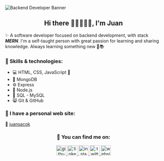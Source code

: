 ![Backend Developer Banner](https://github.com/juansacok/juansacok/blob/main/%7BJuansacOk%7DbannerGitHub.png?raw=true)

<h2 align="center"> Hi there 👋🏻👨🏻‍💻, I'm Juan</h2>

✨ A software developer focused on backend development, with stack ***MERN***.
I'm a self-taught person with great passion for learning and sharing knowledge. Always learning something new 🚀📚

### 🎇 Skills & technologies:
* 💻 HTML, CSS, JavaScript 💛
* 🌳 MongoDB
* ⚙ Express
* 💚 Node.js
* 🕋 SQL - MySQL
* 😸 Git & GitHub

### 🎇 I have a personal web site:
🚀 [juansacok](https://juansacok.github.io/)

<h3 align="center">🎇 You can find me on:</h3>
<p align="center">
  <a href="https://github.com/juansacok" target="blank">
      <img src='https://cdn.jsdelivr.net/npm/simple-icons@3.0.1/icons/github.svg' alt='github' height='32'/> 
  </a>
  
  <a href="https://www.linkedin.com/in/juansacok/" target="blank">
      <img src='https://cdn.jsdelivr.net/npm/simple-icons@3.0.1/icons/linkedin.svg' alt='linkedin' height='32'> 
  </a>
  
  <a href="https://www.instagram.com/juansacok/" target="blank">
      <img src='https://cdn.jsdelivr.net/npm/simple-icons@3.0.1/icons/instagram.svg' alt='instagram' height='32'> 
  </a>
  
  <a href="https://twitter.com/JuansacOk" target="blank">
      <img src='https://cdn.jsdelivr.net/npm/simple-icons@3.0.1/icons/twitter.svg' alt='twitter' alt='twitter' height='32'> 
  </a>
  
  <a href="https://juansacok.github.io/" target="blank">
      <img src='https://cdn.jsdelivr.net/npm/simple-icons@3.0.1/icons/icloud.svg' alt='website' alt='twitter' height='32'> 
  </a>
</p>
